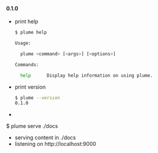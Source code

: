 #### 0.1.0

- print help

  ```sh
  $ plume help

  Usage:

    plume <command> [<args>] [<options>]

  Commands:

    help      Display help information on using plume.
  ```

- print version

  ```sh
  $ plume --version
  0.1.0
  ```

-


$ plume serve ./docs
 * serving content in ./docs
 * listening on http://localhost:9000

```
